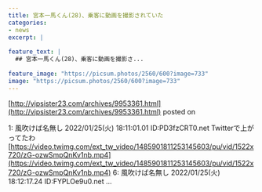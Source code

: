 ```yaml
---
title: 宮本一馬くん(28)、乗客に動画を撮影されていた
categories:
- news
excerpt: |
  
feature_text: |
  ## 宮本一馬くん(28)、乗客に動画を撮影さ...
  
feature_image: "https://picsum.photos/2560/600?image=733"
image: "https://picsum.photos/2560/600?image=733"
---
```


[http://vipsister23.com/archives/9953361.html](http://vipsister23.com/archives/9953361.html)
posted on 

<!--more-->

1: 風吹けば名無し 2022/01/25(火) 18:11:01.01 ID:PD3fzCRT0.net Twitterで上がってたわ [https://video.twimg.com/ext_tw_video/1485901811253145603/pu/vid/1522x720/zG-ozwSmpQnKv1nb.mp4](https://video.twimg.com/ext_tw_video/1485901811253145603/pu/vid/1522x720/zG-ozwSmpQnKv1nb.mp4) 6: 風吹けば名無し 2022/01/25(火) 18:12:17.24 ID:FYPLOe9u0.net ...
